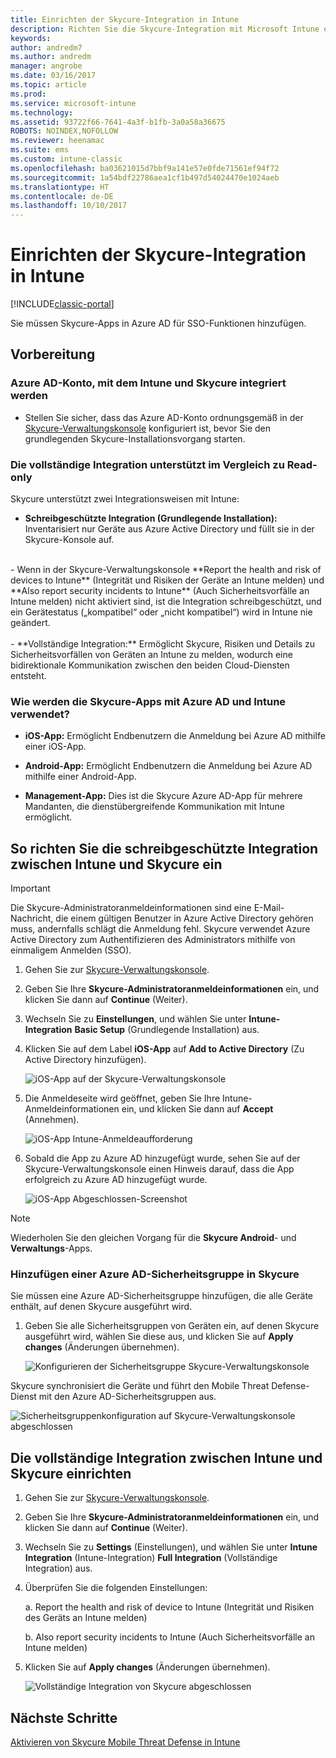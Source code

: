 ```yaml
---
title: Einrichten der Skycure-Integration in Intune
description: Richten Sie die Skycure-Integration mit Microsoft Intune ein.
keywords: 
author: andredm7
ms.author: andredm
manager: angrobe
ms.date: 03/16/2017
ms.topic: article
ms.prod: 
ms.service: microsoft-intune
ms.technology: 
ms.assetid: 93722f66-7641-4a3f-b1fb-3a0a58a36675
ROBOTS: NOINDEX,NOFOLLOW
ms.reviewer: heenamac
ms.suite: ems
ms.custom: intune-classic
ms.openlocfilehash: ba03621015d7bbf9a141e57e0fde71561ef94f72
ms.sourcegitcommit: 1a54bdf22786aea1cf1b497d54024470e1024aeb
ms.translationtype: HT
ms.contentlocale: de-DE
ms.lasthandoff: 10/10/2017
---
```

# <a name="set-up-the-skycure-integration-with-intune"></a>Einrichten der Skycure-Integration in Intune

[!INCLUDE[classic-portal](../includes/classic-portal.md)]

Sie müssen Skycure-Apps in Azure AD für SSO-Funktionen hinzufügen.

## <a name="before-you-begin"></a>Vorbereitung

### <a name="azure-ad-account-used-to-integrate-intune-and-skycure"></a>Azure AD-Konto, mit dem Intune und Skycure integriert werden

-   Stellen Sie sicher, dass das Azure AD-Konto ordnungsgemäß in der [Skycure-Verwaltungskonsole](https://aad.skycure.com) konfiguriert ist, bevor Sie den grundlegenden Skycure-Installationsvorgang starten.

### <a name="full-integration-vs-read-only"></a>Die vollständige Integration unterstützt im Vergleich zu Read-only

Skycure unterstützt zwei Integrationsweisen mit Intune:

-   **Schreibgeschützte Integration (Grundlegende Installation):** Inventarisiert nur Geräte aus Azure Active Directory und füllt sie in der Skycure-Konsole auf.
<br>
    -   Wenn in der Skycure-Verwaltungskonsole **Report the health and risk of devices to Intune** (Integrität und Risiken der Geräte an Intune melden) und **Also report security incidents to Intune** (Auch Sicherheitsvorfälle an Intune melden) nicht aktiviert sind, ist die Integration schreibgeschützt, und ein Gerätestatus („kompatibel“ oder „nicht kompatibel“) wird in Intune nie geändert.
<br></br>
-   **Vollständige Integration:** Ermöglicht Skycure, Risiken und Details zu Sicherheitsvorfällen von Geräten an Intune zu melden, wodurch eine bidirektionale Kommunikation zwischen den beiden Cloud-Diensten entsteht.

### <a name="how-the-skycure-apps-are-used-with-azure-ad-and-intune"></a>Wie werden die Skycure-Apps mit Azure AD und Intune verwendet?

-   **iOS-App:** Ermöglicht Endbenutzern die Anmeldung bei Azure AD mithilfe einer iOS-App.

-   **Android-App:** Ermöglicht Endbenutzern die Anmeldung bei Azure AD mithilfe einer Android-App.

-   **Management-App:** Dies ist die Skycure Azure AD-App für mehrere Mandanten, die dienstübergreifende Kommunikation mit Intune ermöglicht.

## <a name="to-set-up-the-read-only-integration-between-intune-and-skycure"></a>So richten Sie die schreibgeschützte Integration zwischen Intune und Skycure ein

> [!IMPORTANT]
> Die Skycure-Administratoranmeldeinformationen sind eine E-Mail-Nachricht, die einem gültigen Benutzer in Azure Active Directory gehören muss, andernfalls schlägt die Anmeldung fehl. Skycure verwendet Azure Active Directory zum Authentifizieren des Administrators mithilfe von einmaligem Anmelden (SSO).

1.  Gehen Sie zur [Skycure-Verwaltungskonsole](https://aad.skycure.com).

2.  Geben Sie Ihre **Skycure-Administratoranmeldeinformationen** ein, und klicken Sie dann auf **Continue** (Weiter).

3.  Wechseln Sie zu **Einstellungen**, und wählen Sie unter **Intune-Integration** **Basic Setup** (Grundlegende Installation) aus.

4.  Klicken Sie auf dem Label **iOS-App** auf **Add to Active Directory** (Zu Active Directory hinzufügen).

    ![iOS-App auf der Skycure-Verwaltungskonsole](../media/mtp/skycure-setup-1.png)

5.  Die Anmeldeseite wird geöffnet, geben Sie Ihre Intune-Anmeldeinformationen ein, und klicken Sie dann auf **Accept** (Annehmen).

    ![iOS-App Intune-Anmeldeaufforderung](../media/mtp/skycure-setup-2.png)

6.  Sobald die App zu Azure AD hinzugefügt wurde, sehen Sie auf der Skycure-Verwaltungskonsole einen Hinweis darauf, dass die App erfolgreich zu Azure AD hinzugefügt wurde.

    ![iOS-App Abgeschlossen-Screenshot](../media/mtp/skycure-setup-3.png)

> [!NOTE]
> Wiederholen Sie den gleichen Vorgang für die **Skycure Android**- und **Verwaltungs**-Apps.

### <a name="add-an-azure-ad-security-group-into-skycure"></a>Hinzufügen einer Azure AD-Sicherheitsgruppe in Skycure

Sie müssen eine Azure AD-Sicherheitsgruppe hinzufügen, die alle Geräte enthält, auf denen Skycure ausgeführt wird.

1.  Geben Sie alle Sicherheitsgruppen von Geräten ein, auf denen Skycure ausgeführt wird, wählen Sie diese aus, und klicken Sie auf **Apply changes** (Änderungen übernehmen).

    ![Konfigurieren der Sicherheitsgruppe Skycure-Verwaltungskonsole](../media/mtp/skycure-setup-4.png)

Skycure synchronisiert die Geräte und führt den Mobile Threat Defense-Dienst mit den Azure AD-Sicherheitsgruppen aus.

![Sicherheitsgruppenkonfiguration auf Skycure-Verwaltungskonsole abgeschlossen](../media/mtp/skycure-setup-5.png)

## <a name="set-up-the-full-integration-between-intune-and-skycure"></a>Die vollständige Integration zwischen Intune und Skycure einrichten

1.  Gehen Sie zur [Skycure-Verwaltungskonsole](https://aad.skycure.com).

2.  Geben Sie Ihre **Skycure-Administratoranmeldeinformationen** ein, und klicken Sie dann auf **Continue** (Weiter).

3.  Wechseln Sie zu **Settings** (Einstellungen), und wählen Sie unter **Intune Integration** (Intune-Integration) **Full Integration** (Vollständige Integration) aus.

4.  Überprüfen Sie die folgenden Einstellungen:

    a.  Report the health and risk of device to Intune (Integrität und Risiken des Geräts an Intune melden)

    b.  Also report security incidents to Intune (Auch Sicherheitsvorfälle an Intune melden)

5.  Klicken Sie auf **Apply changes** (Änderungen übernehmen).

    ![Vollständige Integration von Skycure abgeschlossen](../media/mtp/skycure-setup-6.png)

## <a name="next-steps"></a>Nächste Schritte

[Aktivieren von Skycure Mobile Threat Defense in Intune](/intune-classic/deploy-use/enable-skycure-mobile-threat-defense-in-intune)
